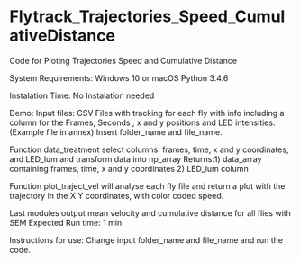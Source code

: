 # Flytrack_Trajectories_Speed_CumulativeDistance
Code for Ploting Trajectories Speed and Cumulative Distance

System Requirements:
Windows 10 or macOS
Python 3.4.6

Instalation Time:
No Instalation needed

Demo:
Input files: CSV Files with tracking for each fly with info including a column for the Frames, Seconds , x and y positions and LED intensities. (Example file in annex)
Insert folder_name and file_name.

Function data_treatment select columns: frames, time, x and y coordinates, and LED_lum and transform data into np_array
    Returns:1) data_array containing frames, time, x and y coordinates 
            2) LED_lum column

Function plot_traject_vel will analyse each fly file  and return a plot with the trajectory in the X Y coordinates, with color coded speed.

Last modules output mean velocity and cumulative distance for all flies with SEM
Expected Run time: 1 min

Instructions for use:
Change input folder_name and file_name and run the code. 



